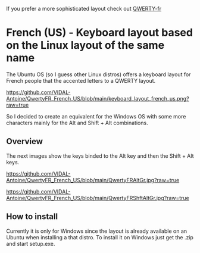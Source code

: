 If you prefer a more sophisticated layout check out [QWERTY-fr](https://github.com/qwerty-fr/qwerty-fr)

# French (US) - Keyboard layout based on the Linux layout of the same name

The Ubuntu OS (so I guess other Linux distros) offers a keyboard layout for French people that the accented letters to a QWERTY layout.

https://github.com/VIDAL-Antoine/QwertyFR_French_US/blob/main/keyboard_layout_french_us.png?raw=true

So I decided to create an equivalent for the Windows OS with some more characters mainly for the Alt and Shift + Alt combinations.


## Overview

The next images show the keys binded to the Alt key and then the Shift + Alt keys.

https://github.com/VIDAL-Antoine/QwertyFR_French_US/blob/main/QwertyFRAltGr.jpg?raw=true

https://github.com/VIDAL-Antoine/QwertyFR_French_US/blob/main/QwertyFRShftAltGr.jpg?raw=true


## How to install

Currently it is only for Windows since the layout is already available on an Ubuntu when installing a that distro.
To install it on Windows just get the .zip and start setup.exe.
